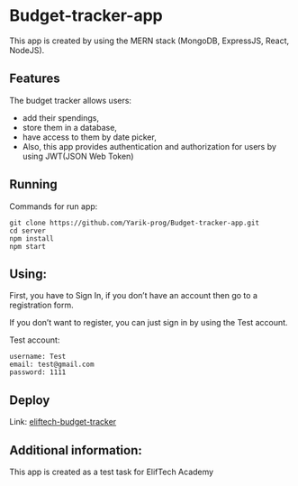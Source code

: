 # Budget-tracker-app
This app is created by using the MERN stack (MongoDB, ExpressJS, React, NodeJS).
## Features
The budget tracker allows users:
- add their spendings,
- store them in a database,
- have access to them by date picker,
- Also, this app provides authentication and authorization for users by using JWT(JSON Web Token)
## Running
Commands for run app:
```
git clone https://github.com/Yarik-prog/Budget-tracker-app.git
cd server
npm install
npm start
```
## Using:
First, you have to Sign In, if you don’t have an account then go to a registration form.

If you don’t want to register, you can just sign in by using the Test account.

Test account:
```
username: Test
email: test@gmail.com
password: 1111
```
## Deploy 
Link: [eliftech-budget-tracker](https://eliftech-budget-tracker.herokuapp.com/)
## Additional information:
This app is created as a test task for ElifTech Academy
